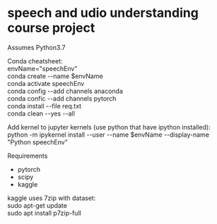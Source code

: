 # speech and udio understanding course project

Assumes Python3.7

Conda cheatsheet:  
envName="speechEnv"  
conda create --name $envName  
conda activate speechEnv  
conda config --add channels anaconda  
conda confic --add channels pytorch  
conda install --file req.txt  
conda clean --yes --all  

Add kernel to jupyter kernels (use python that have ipython installed):  
python -m ipykernel install --user --name $envName --display-name "Python speechEnv"  

Requirements
* pytorch
* scipy
* kaggle


kaggle uses 7zip with dataset:  
sudo apt-get update  
sudo apt install p7zip-full  
